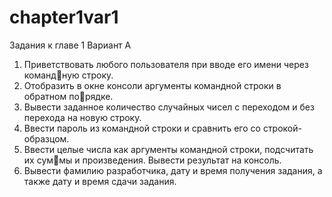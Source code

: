# chapter1var1 
Задания к главе 1
Вариант A
1. Приветствовать любого пользователя при вводе его имени через командную строку.
2. Отобразить в окне консоли аргументы командной строки в обратном порядке.
3. Вывести заданное количество случайных чисел с переходом и без перехода
на новую строку.
4. Ввести пароль из командной строки и сравнить его со строкой-образцом.
5. Ввести целые числа как аргументы командной строки, подсчитать их суммы и произведения. Вывести результат на консоль.
6. Вывести фамилию разработчика, дату и время получения задания, а также
дату и время сдачи задания.
